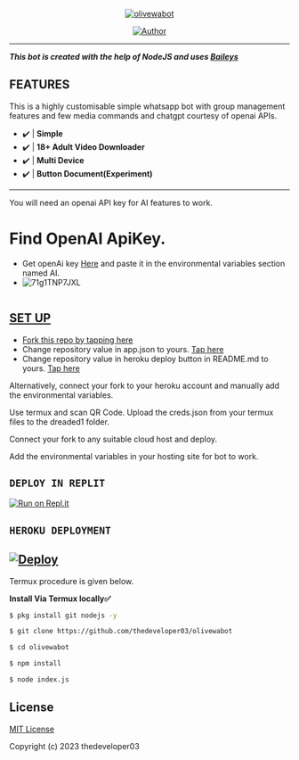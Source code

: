 
<p align="center">
 <a href="#"><img title="olivewabot" src="https://img.shields.io/badge/OLIVE WA BOT-green?colorA=%23ff0000&colorB=%23017e40&style=for-the-badge"></a>
</p>
<p align="center">
<a href="https://github.com/dinuwah"><img title="Author" src="https://img.shields.io/badge/CREATOR-THE DEVELOPER²⁰²³-green.svg?style=for-the-badge&logo=github"></a>

---------

 ***This bot is created with the help of NodeJS and uses [Baileys](https://github.com/adiwajshing/Baileys)*** 
  
 ## FEATURES 
 This is a highly customisable simple whatsapp bot with group management features and few media commands and chatgpt courtesy of openai APIs. 

 - ✔️ | **Simple** 
- ✔️ | **18+ Adult Video Downloader** 
- ✔️ | **Multi Device** 
- ✔️ | **Button Document(Experiment)** 
---------

 You will need an openai API key for AI features to work. 
  
 # Find  OpenAI ApiKey. 
 - Get openAi key [Here](https://beta.openai.com/account/api-keys) and paste it in the environmental variables section named AI.
 - 
   ![71g1TNP7JXL](https://github.com/thedeveloper03/olivewabot/assets/123274423/4ad3a313-9af3-4ec4-847c-b04d82d1971a)
   <p align="center">
  <a href="#"><img src="http://readme-typing-svg.herokuapp.com?color=d1fa02&center=true&vCenter=true&multiline=false&lines=OLIVIA+OLIVE+MD+BY+THE+DEVELOPER" alt="">
   
 ## SET UP
  
 - Fork this repo by tapping  [here](https://github.com/thedeveloper03/olivewabot/fork) 
 - Change repository value in app.json to yours. [Tap here](https://github.com/thedeveloper03/olivewabot/blob/main/app.json#L18) 
 - Change repository value in heroku deploy button in  README.md to yours. [Tap here](https://github.com/thedeveloper03/olivewabot/blob/master/README.md) 
  
 Alternatively, connect your fork to your heroku account and manually add the environmental variables.  
       
 Use termux and scan QR Code. 
   Upload the creds.json from your termux files to the dreaded1 folder. 
  
 Connect your fork to any suitable cloud host and deploy. 
  
 Add the environmental variables in your hosting site for bot to work. 
 
## ```DEPLOY IN REPLIT```
[![Run on Repl.it](https://repl.it/badge/github/thedeveloper03/olivewabot)](https://repl.it/github/thedeveloper03/olivewabot)

 ## ```HEROKU DEPLOYMENT```
[![Deploy](https://www.herokucdn.com/deploy/button.svg)](https://heroku.com/deploy?template=https://github.com/thedeveloper03/olivewabot)
---------
  
 Termux procedure is given below. 
   
 **Install Via Termux locally✅** 
  
   ```bash 
 $ pkg install git nodejs -y 
 
 $ git clone https://github.com/thedeveloper03/olivewabot 
 
 $ cd olivewabot
 
 $ npm install
 
 $ node index.js 
 ``` 
  
  
 ## License 
 [MIT License](https://github.com/thedeveloper03/olivewabot/blob/main/LICENSE) 
  
 Copyright (c) 2023 thedeveloper03
 
